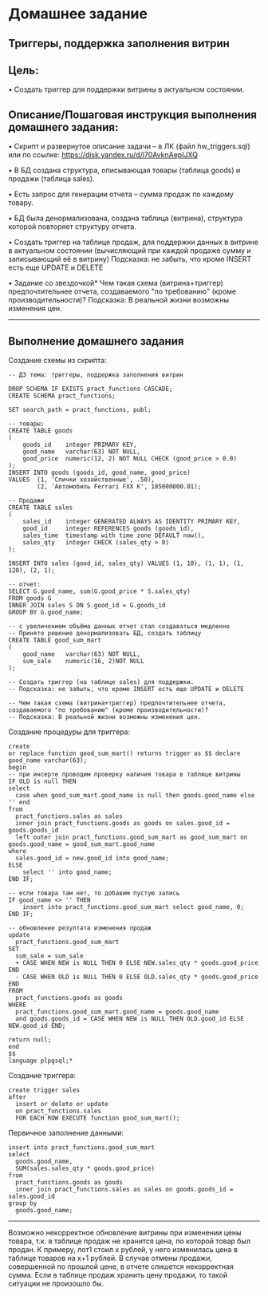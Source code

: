 # Домашнее задание

## Триггеры, поддержка заполнения витрин

## Цель: 

• Создать триггер для поддержки витрины в актуальном состоянии.

## Описание/Пошаговая инструкция выполнения домашнего задания:

• Скрипт и развернутое описание задачи – в ЛК (файл hw_triggers.sql) или по ссылке: https://disk.yandex.ru/d/l70AvknAepIJXQ

• В БД создана структура, описывающая товары (таблица goods) и продажи (таблица sales).

• Есть запрос для генерации отчета – сумма продаж по каждому товару.

• БД была денормализована, создана таблица (витрина), структура которой повторяет структуру отчета.

• Создать триггер на таблице продаж, для поддержки данных в витрине в актуальном состоянии (вычисляющий при каждой продаже сумму и записывающий её в витрину)
Подсказка: не забыть, что кроме INSERT есть еще UPDATE и DELETE

• Задание со звездочкой*
Чем такая схема (витрина+триггер) предпочтительнее отчета, создаваемого "по требованию" (кроме производительности)?
Подсказка: В реальной жизни возможны изменения цен.

---

## Выполнение домашнего задания

Создание схемы из скрипта:

```
-- ДЗ тема: триггеры, поддержка заполнения витрин

DROP SCHEMA IF EXISTS pract_functions CASCADE;
CREATE SCHEMA pract_functions;

SET search_path = pract_functions, publ;

-- товары:
CREATE TABLE goods
(
    goods_id    integer PRIMARY KEY,
    good_name   varchar(63) NOT NULL,
    good_price  numeric(12, 2) NOT NULL CHECK (good_price > 0.0)
);
INSERT INTO goods (goods_id, good_name, good_price)
VALUES 	(1, 'Спички хозайственные', .50),
		(2, 'Автомобиль Ferrari FXX K', 185000000.01);

-- Продажи
CREATE TABLE sales
(
    sales_id    integer GENERATED ALWAYS AS IDENTITY PRIMARY KEY,
    good_id     integer REFERENCES goods (goods_id),
    sales_time  timestamp with time zone DEFAULT now(),
    sales_qty   integer CHECK (sales_qty > 0)
);

INSERT INTO sales (good_id, sales_qty) VALUES (1, 10), (1, 1), (1, 120), (2, 1);

-- отчет:
SELECT G.good_name, sum(G.good_price * S.sales_qty)
FROM goods G
INNER JOIN sales S ON S.good_id = G.goods_id
GROUP BY G.good_name;

-- с увеличением объёма данных отчет стал создаваться медленно
-- Принято решение денормализовать БД, создать таблицу
CREATE TABLE good_sum_mart
(
	good_name   varchar(63) NOT NULL,
	sum_sale	numeric(16, 2)NOT NULL
);

-- Создать триггер (на таблице sales) для поддержки.
-- Подсказка: не забыть, что кроме INSERT есть еще UPDATE и DELETE

-- Чем такая схема (витрина+триггер) предпочтительнее отчета, создаваемого "по требованию" (кроме производительности)?
-- Подсказка: В реальной жизни возможны изменения цен.
```

Создание процедуры для триггера:

```
create 
or replace function good_sum_mart() returns trigger as $$ declare good_name varchar(63);
begin 
-- при инсерте проводим проверку наличия товара в таблице витрины
IF OLD is null THEN 
select 
  case when good_sum_mart.good_name is null then goods.good_name else '' end 
from 
  pract_functions.sales as sales 
  inner join pract_functions.goods as goods on sales.good_id = goods.goods_id 
  left outer join pract_functions.good_sum_mart as good_sum_mart on goods.good_name = good_sum_mart.good_name 
where 
  sales.good_id = new.good_id into good_name;
ELSE 
    select '' into good_name;
END IF;

-- если товара там нет, то добавим пустую запись
IF good_name <> '' THEN 
    insert into pract_functions.good_sum_mart select good_name, 0;
END IF;

-- обновление резултата изменения продаж
update 
  pract_functions.good_sum_mart 
SET 
  sum_sale = sum_sale 
  + CASE WHEN NEW is NULL THEN 0 ELSE NEW.sales_qty * goods.good_price END 
  - CASE WHEN OLD is NULL THEN 0 ELSE OLD.sales_qty * goods.good_price END 
FROM 
  pract_functions.goods as goods 
WHERE 
  pract_functions.good_sum_mart.good_name = goods.good_name 
  and goods.goods_id = CASE WHEN NEW is NULL THEN OLD.good_id ELSE NEW.good_id END;

return null;
end 
$$ 
language plpgsql;*
```

Создание триггера:
```
create trigger sales 
after 
  insert or delete or update 
  on pract_functions.sales 
  FOR EACH ROW EXECUTE function good_sum_mart();

```

Первичное заполнение данными:
```
insert into pract_functions.good_sum_mart 
select 
  goods.good_name, 
  SUM(sales.sales_qty * goods.good_price) 
from 
  pract_functions.goods as goods 
  inner join pract_functions.sales as sales on goods.goods_id = sales.good_id 
group by 
  goods.good_name;
```

---

Возможно некорректное обновление витрины при изменении цены товара, т.к. в таблице продаж не хранится цена, по которой товар был продан.
К примеру, лот1 стоил x рублей, у него изменилась цена в таблице товаров на x+1 рублей. В случае отмены продажи, совершенной по прошлой цене, в отчете спишется некорректная сумма. Если в таблице продаж хранить цену продажи, то такой ситуации не произошло бы.